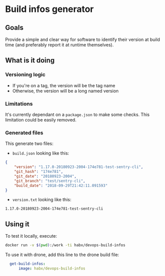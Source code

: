 # Build infos generator

## Goals
Provide a simple and clear way for software to identify their version at build time (and preferably report it at runtime themselves).

## What is it doing
### Versioning logic
- If you're on a tag, the version will be the tag name
- Otherwise, the version will be a long named version

### Limitations
It's currently dependant on a `package.json` to make some checks. This limitation could be easily removed.

### Generated files
This generate two files:

- `build.json` looking like this: 
```json
{
    "version": "1.17.0-20180923-2004-174e781-test-sentry-cli",
    "git_hash": "174e781",
    "git_date": "20180923-2004",
    "git_branch": "test/sentry-cli",
    "build_date": "2018-09-29T21:42:11.091593"
}
```

- `version.txt` looking like this:
```
1.17.0-20180923-2004-174e781-test-sentry-cli
```

## Using it
To test it locally, execute:
```bash
docker run -v $(pwd):/work -ti habx/devops-build-infos
```

To use it with drone, add this line to the drone build file:
```yaml
  get-build-infos:
      image: habx/devops-build-infos
```
